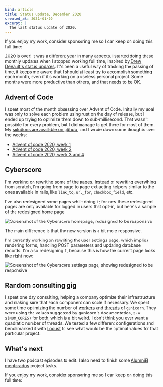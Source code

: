 ```yaml
---
kind: article
title: Status update, December 2020
created_at: 2021-01-05
excerpt: |
  The last status update of 2020.
---
```


<aside markdown="1">
  If you enjoy my work, consider sponsoring me so I can keep on doing this full
  time: <https://github.com/sponsors/hugopeixoto>
</aside>

2020 is over! It was a different year in many aspects. I started doing these
monthly updates when I stopped working full time, inspired by [Drew DeVault's
status
updates](https://drewdevault.com/2020/12/15/Status-update-December-2020.html).
It's been a useful way of tracking the passing of time, it keeps me aware that
I should at least try to accomplish something each month, even if it's working
on a useless personal project. Some months were more productive than others,
and that needs to be OK.

## Advent of Code

I spent most of the month obsessing over [Advent of
Code](https://adventofcode.com/). Initially my goal was only to solve each
problem using rust on the day of release, but I ended up trying to optimize
them down to sub-millisecond. That wasn't possible for every problem, but I did
manage to get there for most of them. My [solutions are available on
github](https://github.com/hugopeixoto/aoc2020), and I wrote down some thoughts
over the weeks:

- [Advent of code 2020, week 1](/articles/advent-of-code-2020-week-1.html)
- [Advent of code 2020, week 2](/articles/advent-of-code-2020-week-2.html)
- [Advent of code 2020, week 3 and 4](/articles/advent-of-code-2020-week-3-4.html)


## Cyberscore

I'm working on rewriting some of the pages. Instead of rewriting everything
from scratch, I'm going from page to page extracting helpers similar to the
ones available in rails, like `link_to`, `url_for`, `checkbox_field`, etc.

I've also redesigned some pages while doing it; for now these redesigned pages
are only available for logged in users that opt-in, but here's a sample of the
redesigned home page:

![Screenshot of the Cyberscore homepage, redesigned to be
responsive](/articles/cyberscore-mainpage-new.png)

The main difference is that the new version is a bit more responsive.

I'm currently working on rewriting the user settings page, which implies
rendering forms, handling POST parameters and updating database records. I'm
also redesigning it, because this is how the current page looks like right now:

![Screenshot of the Cyberscore settings page, showing redesigned to be
responsive](/articles/cyberscore-settings.png)


## Random consulting gig

I spent one day consulting, helping a company optimize their infrastructure and
making sure that each component can scale if necessary. We spent some time
optimizing the number of [workers][gunicorn-workers] and
[threads][gunicorn-workers] of `gunicorn`. They were using the values suggested
by gunicorn's documentation, `2-4 $(NUM_CORES)` for both, which is a bit weird.
I don't think you ever want a quadratic number of threads. We tested a few
different configurations and benchmarked it with [Locust](https://locust.io/)
to see what would be the optimal values for that particular project.


## What's next

I have two podcast episodes to edit. I also need to finish some [AlumniEI
mentorados][mentorados] project tasks.

<aside markdown="1">
  If you enjoy my work, consider sponsoring me so I can keep on doing this full
  time: <https://github.com/sponsors/hugopeixoto>
</aside>

[gunicorn-workers]: https://docs.gunicorn.org/en/stable/settings.html#workers
[gunicorn-threads]: https://docs.gunicorn.org/en/stable/settings.html#threads
[mentorados]: https://github.com/alumniei/mentorados/
